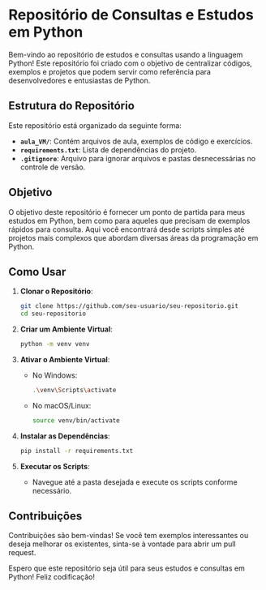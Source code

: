 # Repositório de Consultas e Estudos em Python

Bem-vindo ao repositório de estudos e consultas usando a linguagem Python! Este repositório foi criado com o objetivo de centralizar códigos, exemplos e projetos que podem servir como referência para desenvolvedores e entusiastas de Python.

## Estrutura do Repositório

Este repositório está organizado da seguinte forma:

- **`aula_VM/`**: Contém arquivos de aula, exemplos de código e exercícios.
- **`requirements.txt`**: Lista de dependências do projeto.
- **`.gitignore`**: Arquivo para ignorar arquivos e pastas desnecessárias no controle de versão.

## Objetivo

O objetivo deste repositório é fornecer um ponto de partida para meus estudos em Python, bem como para aqueles que precisam de exemplos rápidos para consulta. Aqui você encontrará desde scripts simples até projetos mais complexos que abordam diversas áreas da programação em Python.

## Como Usar

1. **Clonar o Repositório**:
    ```sh
    git clone https://github.com/seu-usuario/seu-repositorio.git
    cd seu-repositorio
    ```

2. **Criar um Ambiente Virtual**:
    ```sh
    python -m venv venv
    ```

3. **Ativar o Ambiente Virtual**:
    - No Windows:
      ```sh
      .\venv\Scripts\activate
      ```
    - No macOS/Linux:
      ```sh
      source venv/bin/activate
      ```

4. **Instalar as Dependências**:
    ```sh
    pip install -r requirements.txt
    ```

5. **Executar os Scripts**:
    - Navegue até a pasta desejada e execute os scripts conforme necessário.

## Contribuições

Contribuições são bem-vindas! Se você tem exemplos interessantes ou deseja melhorar os existentes, sinta-se à vontade para abrir um pull request.


Espero que este repositório seja útil para seus estudos e consultas em Python! Feliz codificação!
